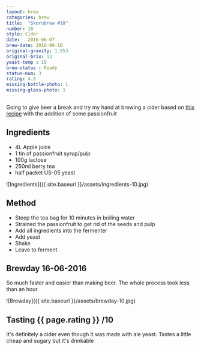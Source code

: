 ```yaml
---
layout: brew
categories: brew
title:  "Skorubrew #10"
number: 10
style: Cider
date:   2016-06-07
brew-date: 2016-06-16
original-gravity: 1.053
original-brix: 13
yeast-temp : 19
brew-status : Ready
status-num: 3
rating: 4.5
missing-bottle-photo: 1
missing-glass-photo: 1
---
```


Going to give beer a break and try my hand at brewing a cider based on [this recipe](http://www.thehopandgrain.com.au/brew-simple-5l-apple-pear-cider/) with the addition of some passionfruit

Ingredients
---------

* 4L Apple juice
* 1 tin of passionfruit syrup/pulp
* 100g lactose
* 250ml berry tea
* half packet US-05 yeast

![Ingredients]({{ site.baseurl }}/assets/ingredients-10.jpg)


Method
--------

* Steep the tea bag for 10 minutes in boiling water
* Strained the passionfruit to get rid of the seeds and pulp
* Add all ingredients into the fermenter
* Add yeast
* Shake
* Leave to ferment


Brewday 16-06-2016
----------

So much faster and easier than making beer. The whole process took less than an hour


![Brewday]({{ site.baseurl }}/assets/brewday-10.jpg)

Tasting {{ page.rating }} /10
--------

It's definitely a cider even though it was made with ale yeast. Tastes a little cheap and sugary but it's drinkable
